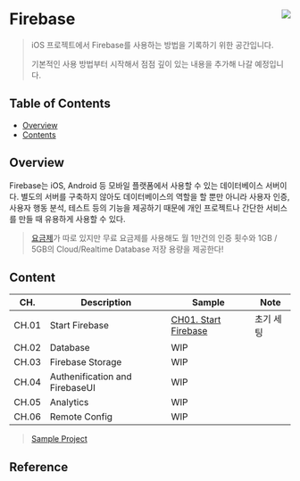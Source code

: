 # Firebase<img src="https://www.gstatic.com/mobilesdk/160503_mobilesdk/logo/2x/firebase_28dp.png" align="right">
> iOS 프로젝트에서 Firebase를 사용하는 방법을 기록하기 위한 공간입니다.
>
> 기본적인 사용 방법부터 시작해서 점점 깊이 있는 내용을 추가해 나갈 예정입니다.

## Table of Contents

- [Overview](https://github.com/cskime/Firebase#overview)
- [Contents](https://github.com/cskime/Firebase#content)

## Overview

Firebase는 iOS, Android 등 모바일 플랫폼에서 사용할 수 있는 데이터베이스 서버이다. 별도의 서버를 구축하지 않아도 데이터베이스의 역할을 할 뿐만 아니라 사용자 인증, 사용자 행동 분석, 테스트 등의 기능을 제공하기 때문에 개인 프로젝트나 간단한 서비스를 만들 때 유용하게 사용할 수 있다.

> [요금제](https://firebase.google.com/pricing?authuser=0)가 따로 있지만 무료 요금제를 사용해도 월 1만건의 인증 횟수와 1GB / 5GB의 Cloud/Realtime Database 저장 용량을 제공한다!

## Content

| CH.   | Description                               | Sample | Note |
| ----- | ----------------------------------------- | ---- | ------ |
| CH.01 | Start Firebase | [CH01. Start Firebase](https://github.com/cskime/Firebase/blob/master/contents/CH01.StartFirebase.md) | 초기 세팅 |
| CH.02 | Database | WIP  |     |
| CH.03 | Firebase Storage | WIP  |     |
| CH.04 | Authenification and FirebaseUI | WIP  |     |
| CH.05 | Analytics         | WIP  |     |
| CH.06 | Remote Config         | WIP  |     |

> [Sample Project](https://github.com/cskime/Firebase/tree/master/contents/FirebaseEx)

## Reference